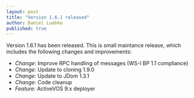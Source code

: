 ```yaml
---
layout: post
title: "Version 1.6.1 released"
author: Daniel Luebke
published: true
---
```


Version 1.6.1 has been released. This is small maintance release, which includes the following changes and improvements:

* _Change_: Improve RPC handling of messages (WS-I BP 1.1 compliance)
* _Change_: Update to cloning 1.9.0
* _Change_: Update to JDom 1.3.1
* _Change_: Code cleanup
* _Feature_: ActiveVOS 9.x deployer